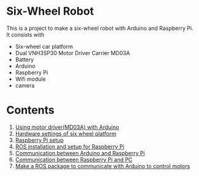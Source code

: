 # Six-Wheel Robot
This is a project to make a six-wheel robot with Arduino and Raspberry Pi.  
It consists with

- Six-wheel car platform
- Dual VNH3SP30 Motor Driver Carrier MD03A
- Battery
- Arduino
- Raspberry Pi
- Wifi module
- camera

# Contents

1. [Using motor driver(MD03A) with Arduino](https://github.com/mktk1117/six_wheel_robot/wiki/Using-motor-driver-with-Arduino)
2. [Hardware settings of six wheel platform](https://github.com/mktk1117/six_wheel_robot/wiki/Hardware-settings-of-six-wheel-platform)
3. [Raspberry Pi setup](https://github.com/mktk1117/six_wheel_robot/wiki/Raspberry-Pi-setup)
4. [ROS installation and setup for Raspberry Pi](https://github.com/mktk1117/six_wheel_robot/wiki/ROS-installation-and-setup-for-Raspberry-Pi)
5. [Communication between Arduino and Raspberry Pi](https://github.com/mktk1117/six_wheel_robot/wiki/Communication-between-Arduino-and-Raspberry-Pi)
6. [Communication between Raspberry Pi and PC](https://github.com/mktk1117/six_wheel_robot/wiki/Communication-between-Raspberry-Pi-and-PC)
7. [Make a ROS package to communicate with Arduino to control motors](https://github.com/mktk1117/six_wheel_robot/wiki/Make-a-ROS-package-to-communicate-with-Arduino-to-control-motors)
